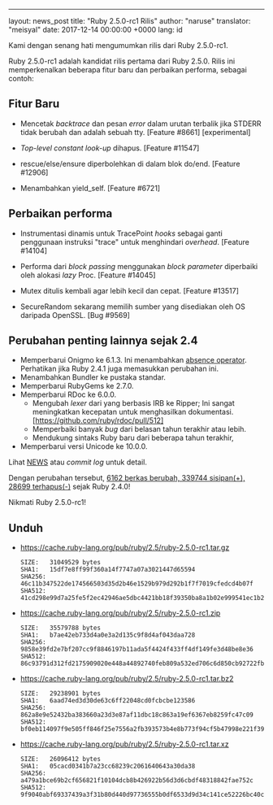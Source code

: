---
layout: news_post
title: "Ruby 2.5.0-rc1 Rilis"
author: "naruse"
translator: "meisyal"
date: 2017-12-14 00:00:00 +0000
lang: id

Kami dengan senang hati mengumumkan rilis dari Ruby 2.5.0-rc1.

Ruby 2.5.0-rc1 adalah kandidat rilis pertama dari Ruby 2.5.0.
Rilis ini memperkenalkan beberapa fitur baru dan perbaikan performa, sebagai
contoh:

## Fitur Baru

* Mencetak *backtrace* dan pesan *error* dalam urutan terbalik jika STDERR
  tidak berubah dan adalah sebuah tty.
  [Feature #8661] [experimental]

* *Top-level constant look-up* dihapus.  [Feature #11547]

* rescue/else/ensure diperbolehkan di dalam blok do/end.  [Feature #12906]

* Menambahkan yield\_self.  [Feature #6721]

## Perbaikan performa

* Instrumentasi dinamis untuk TracePoint *hooks* sebagai ganti penggunaan
  instruksi "trace" untuk menghindari *overhead*. [Feature #14104]

* Performa dari *block passing* menggunakan *block parameter* diperbaiki oleh
  alokasi *lazy* Proc. [Feature #14045]

* Mutex ditulis kembali agar lebih kecil dan cepat. [Feature #13517]

* SecureRandom sekarang memilih sumber yang disediakan oleh OS daripada
  OpenSSL. [Bug #9569]

## Perubahan penting lainnya sejak 2.4

* Memperbarui Onigmo ke 6.1.3.
  Ini menambahkan [absence operator](https://github.com/k-takata/Onigmo/issues/87).
  Perhatikan jika Ruby 2.4.1 juga memasukkan perubahan ini.
* Menambahkan Bundler ke pustaka standar.
* Memperbarui RubyGems ke 2.7.0.
* Memperbarui RDoc ke 6.0.0.
  * Mengubah *lexer* dari yang berbasis IRB ke Ripper;
    Ini sangat meningkatkan kecepatan untuk menghasilkan dokumentasi.
    [https://github.com/ruby/rdoc/pull/512]
  * Memperbaiki banyak *bug* dari belasan tahun terakhir atau lebih.
  * Mendukung sintaks Ruby baru dari beberapa tahun terakhir,
* Memperbarui versi Unicode ke 10.0.0.

Lihat [NEWS](https://github.com/ruby/ruby/blob/v2_5_0_rc1/NEWS)
atau *commit log* untuk detail.

Dengan perubahan tersebut,
[6162 berkas berubah, 339744 sisipan(+), 28699 terhapus(-)](https://github.com/ruby/ruby/compare/v2_4_0...v2_5_0_rc1)
sejak Ruby 2.4.0!

Nikmati Ruby 2.5.0-rc1!

## Unduh

* <https://cache.ruby-lang.org/pub/ruby/2.5/ruby-2.5.0-rc1.tar.gz>

      SIZE:   31049529 bytes
      SHA1:   15df7e8ff99f360a14f7747a07a3021447d65594
      SHA256: 46c11b347522de174566503d35d2b46e1529b979d292b1f7f7019cfedcd4b07f
      SHA512: 41cd298e99d7a25fe5f2ec42946ae5dbc4421bb18f39350ba8a1b02e999541ec1b21b5f6ce0489b3a159f47e37d409178ba7c21c00e177b0fdb410ca6e9d6142

* <https://cache.ruby-lang.org/pub/ruby/2.5/ruby-2.5.0-rc1.zip>

      SIZE:   35579788 bytes
      SHA1:   b7ae42eb733d4a0e3a2d135c9f8d4af043daa728
      SHA256: 9858e39fd2e7bf207cc9f8846197b11ada5f4424f433ff4df149fe3d48be8e36
      SHA512: 86c93791d312fd2175909020e448a44892740feb809a532ed706c6d850cb92722fb7ca02ecbdf7a1fbeb5b4f42f1338ce9a15b7c0a41055937bd1fdfb4be6f11

* <https://cache.ruby-lang.org/pub/ruby/2.5/ruby-2.5.0-rc1.tar.bz2>

      SIZE:   29238901 bytes
      SHA1:   6aad74ed3d30de63c6ff22048cd0fcbcbe123586
      SHA256: 862a8e9e52432ba383660a23d3e87af11dbc18c863a19ef6367eb8259fc47c09
      SHA512: bf0eb114097f9e505ff846f25e7556a2fb393573b4e8b773f94cf5b47998e221f3962a291db15a3cdbdf4ced5a523812937f80d95f4ee3f7b13c4e37f178d7a7

* <https://cache.ruby-lang.org/pub/ruby/2.5/ruby-2.5.0-rc1.tar.xz>

      SIZE:   26096412 bytes
      SHA1:   05cacd0341b7a23cc68239c2061640643a30da38
      SHA256: a479a1bce69b2cf656821f10104dcb8b426922b56d3d6cbdf48318842fae752c
      SHA512: 9f9040abf69337439a3f31b80d440d97736555b0df6533d9d34c141ce52226bc40c3f4f7e596e74b080c879e933649c17a073c893be1a304d9a883bab02e9494
